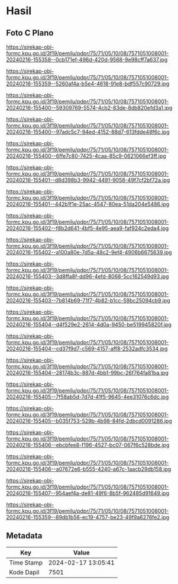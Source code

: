 # Hasil

## Foto C Plano

https://sirekap-obj-formc.kpu.go.id/3f19/pemilu/pdpr/75/71/05/10/08/7571051008001-20240216-155358--0cb171ef-496d-420d-9568-9e98cff7a637.jpg

https://sirekap-obj-formc.kpu.go.id/3f19/pemilu/pdpr/75/71/05/10/08/7571051008001-20240216-155359--5260af4a-b5e4-4618-91e8-bdf557c90729.jpg

https://sirekap-obj-formc.kpu.go.id/3f19/pemilu/pdpr/75/71/05/10/08/7571051008001-20240216-155400--59309769-5574-4cb2-83de-8db820efd3a1.jpg

https://sirekap-obj-formc.kpu.go.id/3f19/pemilu/pdpr/75/71/05/10/08/7571051008001-20240216-155400--97adc5c7-94ed-4152-88d7-613fdde48f6c.jpg

https://sirekap-obj-formc.kpu.go.id/3f19/pemilu/pdpr/75/71/05/10/08/7571051008001-20240216-155400--6ffe7c80-7425-4caa-85c9-0621066ef3ff.jpg

https://sirekap-obj-formc.kpu.go.id/3f19/pemilu/pdpr/75/71/05/10/08/7571051008001-20240216-155401--d8d398b3-9942-4491-9058-49f7cf2bf72a.jpg

https://sirekap-obj-formc.kpu.go.id/3f19/pemilu/pdpr/75/71/05/10/08/7571051008001-20240216-155401--442b1f1e-25ac-4547-80ea-51da204e5486.jpg

https://sirekap-obj-formc.kpu.go.id/3f19/pemilu/pdpr/75/71/05/10/08/7571051008001-20240216-155402--f8b2d641-4bf5-4e95-aea9-faf924c2eda4.jpg

https://sirekap-obj-formc.kpu.go.id/3f19/pemilu/pdpr/75/71/05/10/08/7571051008001-20240216-155402--a100a80e-7d5a-48c2-9ef4-4906b6675639.jpg

https://sirekap-obj-formc.kpu.go.id/3f19/pemilu/pdpr/75/71/05/10/08/7571051008001-20240216-155403--3d8ffa8f-dd96-4efd-8068-5cc162549d93.jpg

https://sirekap-obj-formc.kpu.go.id/3f19/pemilu/pdpr/75/71/05/10/08/7571051008001-20240216-155403--7b814b69-71f7-4b82-b1cc-59bc25094cb9.jpg

https://sirekap-obj-formc.kpu.go.id/3f19/pemilu/pdpr/75/71/05/10/08/7571051008001-20240216-155404--d4f529e2-2614-4d0a-9450-be519945820f.jpg

https://sirekap-obj-formc.kpu.go.id/3f19/pemilu/pdpr/75/71/05/10/08/7571051008001-20240216-155404--cd37f9d7-c569-4157-aff8-2532adfc3534.jpg

https://sirekap-obj-formc.kpu.go.id/3f19/pemilu/pdpr/75/71/05/10/08/7571051008001-20240216-155404--28174b3c-887d-4bb1-99bc-26f764fa81ba.jpg

https://sirekap-obj-formc.kpu.go.id/3f19/pemilu/pdpr/75/71/05/10/08/7571051008001-20240216-155405--7f58ab5d-7d7d-41f5-9645-4ee31076c6dc.jpg

https://sirekap-obj-formc.kpu.go.id/3f19/pemilu/pdpr/75/71/05/10/08/7571051008001-20240216-155405--b035f753-529b-4b98-84fd-2dbcd0091286.jpg

https://sirekap-obj-formc.kpu.go.id/3f19/pemilu/pdpr/75/71/05/10/08/7571051008001-20240216-155406--ebcbfee8-f196-4527-bc07-067f6c528bde.jpg

https://sirekap-obj-formc.kpu.go.id/3f19/pemilu/pdpr/75/71/05/10/08/7571051008001-20240216-155406--a07672e6-b555-4240-a67c-1aacb29db158.jpg

https://sirekap-obj-formc.kpu.go.id/3f19/pemilu/pdpr/75/71/05/10/08/7571051008001-20240216-155407--954aef4a-de81-49f6-8b5f-962485d91649.jpg

https://sirekap-obj-formc.kpu.go.id/3f19/pemilu/pdpr/75/71/05/10/08/7571051008001-20240216-155359--89db1b56-ec19-4757-be23-49f9a6276fe2.jpg


## Metadata

| Key        | Value               |
| ---------- | ------------------- |
| Time Stamp | 2024-02-17 13:05:41 |
| Kode Dapil | 7501                |



